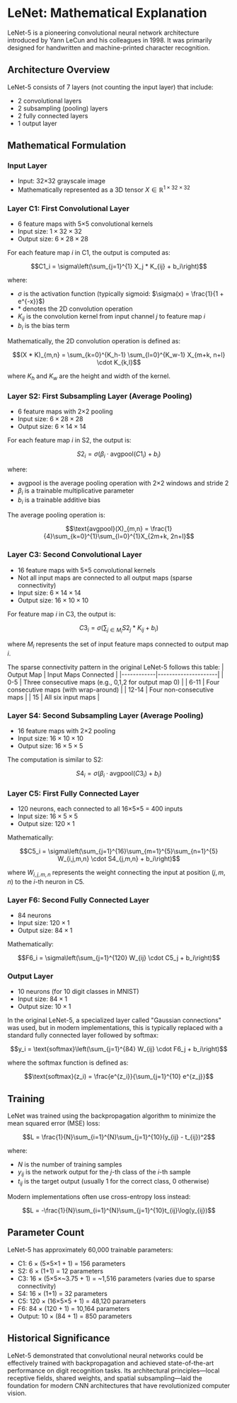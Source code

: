 # LeNet: Mathematical Explanation

LeNet-5 is a pioneering convolutional neural network architecture introduced by Yann LeCun and his colleagues in 1998. It was primarily designed for handwritten and machine-printed character recognition.

## Architecture Overview

LeNet-5 consists of 7 layers (not counting the input layer) that include:
- 2 convolutional layers
- 2 subsampling (pooling) layers
- 2 fully connected layers
- 1 output layer

## Mathematical Formulation

### Input Layer
- Input: 32×32 grayscale image
- Mathematically represented as a 3D tensor $X \in \mathbb{R}^{1 \times 32 \times 32}$

### Layer C1: First Convolutional Layer
- 6 feature maps with 5×5 convolutional kernels
- Input size: $1 \times 32 \times 32$
- Output size: $6 \times 28 \times 28$

For each feature map $i$ in C1, the output is computed as:

$$C1_i = \sigma\left(\sum_{j=1}^{1} X_j * K_{ij} + b_i\right)$$

where:
- $\sigma$ is the activation function (typically sigmoid: $\sigma(x) = \frac{1}{1 + e^{-x}}$)
- $*$ denotes the 2D convolution operation
- $K_{ij}$ is the convolution kernel from input channel $j$ to feature map $i$
- $b_i$ is the bias term

Mathematically, the 2D convolution operation is defined as:

$$(X * K)_{m,n} = \sum_{k=0}^{K_h-1} \sum_{l=0}^{K_w-1} X_{m+k, n+l} \cdot K_{k,l}$$

where $K_h$ and $K_w$ are the height and width of the kernel.

### Layer S2: First Subsampling Layer (Average Pooling)
- 6 feature maps with 2×2 pooling
- Input size: $6 \times 28 \times 28$
- Output size: $6 \times 14 \times 14$

For each feature map $i$ in S2, the output is:

$$S2_i = \sigma\left(\beta_i \cdot \text{avgpool}(C1_i) + b_i\right)$$

where:
- $\text{avgpool}$ is the average pooling operation with 2×2 windows and stride 2
- $\beta_i$ is a trainable multiplicative parameter
- $b_i$ is a trainable additive bias

The average pooling operation is:

$$\text{avgpool}(X)_{m,n} = \frac{1}{4}\sum_{k=0}^{1}\sum_{l=0}^{1}X_{2m+k, 2n+l}$$

### Layer C3: Second Convolutional Layer
- 16 feature maps with 5×5 convolutional kernels
- Not all input maps are connected to all output maps (sparse connectivity)
- Input size: $6 \times 14 \times 14$
- Output size: $16 \times 10 \times 10$

For feature map $i$ in C3, the output is:

$$C3_i = \sigma\left(\sum_{j \in M_i} S2_j * K_{ij} + b_i\right)$$

where $M_i$ represents the set of input feature maps connected to output map $i$.

The sparse connectivity pattern in the original LeNet-5 follows this table:
| Output Map | Input Maps Connected |
|------------|---------------------|
| 0-5        | Three consecutive maps (e.g., 0,1,2 for output map 0) |
| 6-11       | Four consecutive maps (with wrap-around) |
| 12-14      | Four non-consecutive maps |
| 15         | All six input maps |

### Layer S4: Second Subsampling Layer (Average Pooling)
- 16 feature maps with 2×2 pooling
- Input size: $16 \times 10 \times 10$
- Output size: $16 \times 5 \times 5$

The computation is similar to S2:

$$S4_i = \sigma\left(\beta_i \cdot \text{avgpool}(C3_i) + b_i\right)$$

### Layer C5: First Fully Connected Layer
- 120 neurons, each connected to all 16×5×5 = 400 inputs
- Input size: $16 \times 5 \times 5$
- Output size: $120 \times 1$

Mathematically:

$$C5_i = \sigma\left(\sum_{j=1}^{16}\sum_{m=1}^{5}\sum_{n=1}^{5} W_{i,j,m,n} \cdot S4_{j,m,n} + b_i\right)$$

where $W_{i,j,m,n}$ represents the weight connecting the input at position $(j,m,n)$ to the $i$-th neuron in C5.

### Layer F6: Second Fully Connected Layer
- 84 neurons
- Input size: $120 \times 1$
- Output size: $84 \times 1$

Mathematically:

$$F6_i = \sigma\left(\sum_{j=1}^{120} W_{ij} \cdot C5_j + b_i\right)$$

### Output Layer
- 10 neurons (for 10 digit classes in MNIST)
- Input size: $84 \times 1$
- Output size: $10 \times 1$

In the original LeNet-5, a specialized layer called "Gaussian connections" was used, but in modern implementations, this is typically replaced with a standard fully connected layer followed by softmax:

$$y_i = \text{softmax}\left(\sum_{j=1}^{84} W_{ij} \cdot F6_j + b_i\right)$$

where the softmax function is defined as:

$$\text{softmax}(z_i) = \frac{e^{z_i}}{\sum_{j=1}^{10} e^{z_j}}$$

## Training

LeNet was trained using the backpropagation algorithm to minimize the mean squared error (MSE) loss:

$$L = \frac{1}{N}\sum_{i=1}^{N}\sum_{j=1}^{10}(y_{ij} - t_{ij})^2$$

where:
- $N$ is the number of training samples
- $y_{ij}$ is the network output for the $j$-th class of the $i$-th sample
- $t_{ij}$ is the target output (usually 1 for the correct class, 0 otherwise)

Modern implementations often use cross-entropy loss instead:

$$L = -\frac{1}{N}\sum_{i=1}^{N}\sum_{j=1}^{10}t_{ij}\log(y_{ij})$$

## Parameter Count

LeNet-5 has approximately 60,000 trainable parameters:
- C1: 6 × (5×5×1 + 1) = 156 parameters
- S2: 6 × (1+1) = 12 parameters
- C3: 16 × (5×5×~3.75 + 1) = ~1,516 parameters (varies due to sparse connectivity)
- S4: 16 × (1+1) = 32 parameters
- C5: 120 × (16×5×5 + 1) = 48,120 parameters
- F6: 84 × (120 + 1) = 10,164 parameters
- Output: 10 × (84 + 1) = 850 parameters

## Historical Significance

LeNet-5 demonstrated that convolutional neural networks could be effectively trained with backpropagation and achieved state-of-the-art performance on digit recognition tasks. Its architectural principles—local receptive fields, shared weights, and spatial subsampling—laid the foundation for modern CNN architectures that have revolutionized computer vision.
